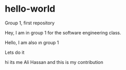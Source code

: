 # hello-world
Group 1, first repository 

Hey, I am in group 1 for the software engineering class.

Hello, I am also ın group 1

Lets do it

hi its me Ali Hassan and this is my contribution

